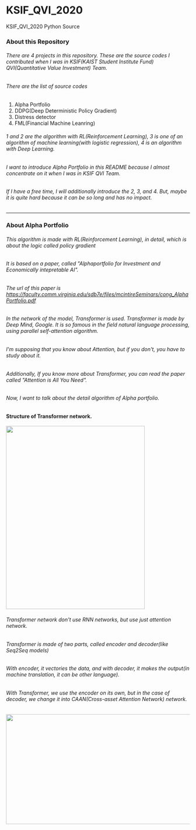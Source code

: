 # KSIF_QVI_2020
KSIF_QVI_2020 Python Source

### About this Repository
###### There are 4 projects in this repository. These are the source codes I contributed when I was in KSIF(KAIST Student Institute Fund) QVI(Quantitative Value Investment) Team.
###### There are the list of source codes
1. Alpha Portfolio
2. DDPG(Deep Deterministic Policy Gradient)
3. Distress detector
4. FML(Financial Machine Leanring)

###### 1 and 2 are the algorithm with RL(Reinforcement Learning), 3 is one of an algorithm of machine learning(with logistic regression), 4 is an algorithm with Deep Learning.
###### I want to introduce Alpha Portfolio in this README because I almost concentrate on it when I was in KSIF QVI Team.
###### If I have a free time, I will additionally introduce the 2, 3, and 4. But, maybe it is quite hard because it can be so long and has no impact.

--------------------------------------------------------------
### About Alpha Portfolio
###### This algorithm is made with RL(Reinforcement Learning), in detail, which is about the logic called policy gradient
###### It is based on a paper, called "Alphaportfolio for Investment and Economically intepretable AI".
###### The url of this paper is <https://faculty.comm.virginia.edu/sdb7e/files/mcintireSeminars/cong_AlphaPortfolio.pdf>
###### In the network of the model, Transformer is used. Transformer is made by Deep Mind, Google. It is so famous in the field natural language processing, using parallel self-attention algorithm.
###### I'm supposing that you know about Attention, but if you don't, you have to study about it.
###### Additionally, If you know more about Transformer, you can read the paper called "Attention is All You Need".


###### Now, I want to talk about the detail algorithm of Alpha portfolio.
#### Structure of Transformer network.

<img src="https://user-images.githubusercontent.com/44806420/128182382-c51faadf-64a0-40e4-b9c0-687f147c0f02.jpg"  width="380" height="500">

###### Transformer network don't use RNN networks, but use just attention network.
###### Transformer is made of two parts, called encoder and decoder(like Seq2Seq models)
###### With encoder, it vectories the data, and with decoder, it makes the output(in machine translation, it can be other language).
###### With Transformer, we use the encoder on its own, but in the case of decoder, we change it into CAAN(Cross-asset Attention Network) network.

<img src= "https://user-images.githubusercontent.com/44806420/128356572-ef077a84-3431-4cf3-bc0e-822f811d7b4a.png" width="700" height="300">
